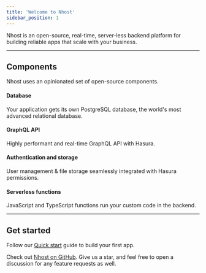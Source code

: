 ```yaml
---
title: 'Welcome to Nhost'
sidebar_position: 1
---
```


Nhost is an open-source, real-time, server-less backend platform for building reliable apps that scale with your business.

---

## Components

Nhost uses an opinionated set of open-source components.

#### Database

Your application gets its own PostgreSQL database, the world's most advanced relational database.

#### GraphQL API

Highly performant and real-time GraphQL API with Hasura.

#### Authentication and storage

User management & file storage seamlessly integrated with Hasura permissions.

#### Serverless functions

JavaScript and TypeScript functions run your custom code in the backend.

---

## Get started

Follow our [Quick start](/get-started/quick-start) guide to build your first app.

Check out [Nhost on GitHub](https://github.com/nhost/nhost). Give us a star, and feel free to open a discussion for any feature requests as well.
